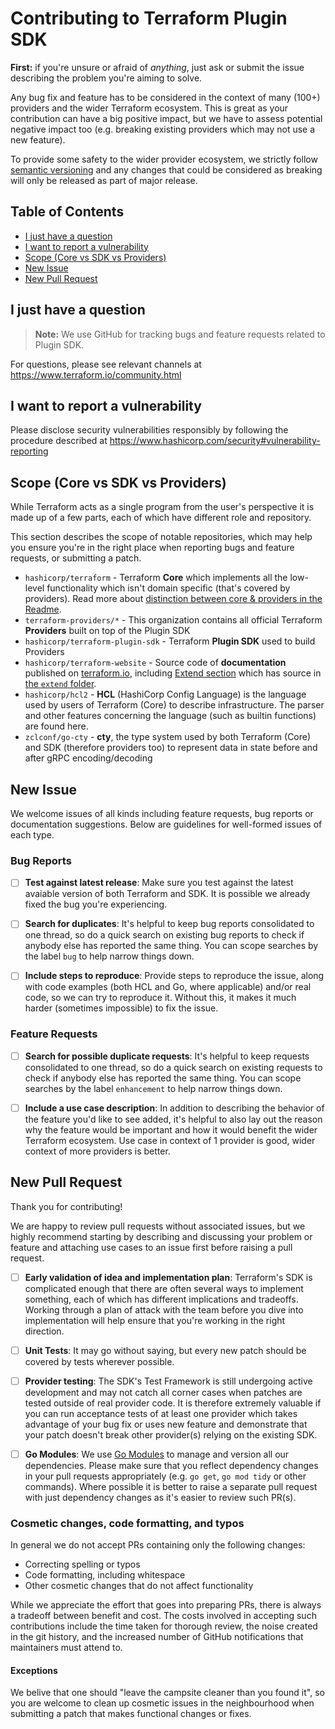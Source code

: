 # Contributing to Terraform Plugin SDK

**First:** if you're unsure or afraid of _anything_, just ask
or submit the issue describing the problem you're aiming to solve.

Any bug fix and feature has to be considered in the context
of many (100+) providers and the wider Terraform ecosystem.
This is great as your contribution can have a big positive impact,
but we have to assess potential negative impact too (e.g. breaking
existing providers which may not use a new feature).

To provide some safety to the wider provider ecosystem, we strictly follow
[semantic versioning](https://semver.org/) and any changes that could be
considered as breaking will only be released as part of major release.

## Table of Contents

 - [I just have a question](#i-just-have-a-question)
 - [I want to report a vulnerability](#i-want-to-report-a-vulnerability)
 - [Scope (Core vs SDK vs Providers)](#scope-core-vs-sdk-vs-providers)
 - [New Issue](#new-issue)
 - [New Pull Request](#new-pull-request)

## I just have a question

> **Note:** We use GitHub for tracking bugs and feature requests related to Plugin SDK.

For questions, please see relevant channels at https://www.terraform.io/community.html

## I want to report a vulnerability

Please disclose security vulnerabilities responsibly by following the procedure
described at https://www.hashicorp.com/security#vulnerability-reporting

## Scope (Core vs SDK vs Providers)

While Terraform acts as a single program from the user's perspective
it is made up of a few parts, each of which have different role and repository.

This section describes the scope of notable repositories, which may help you
ensure you're in the right place when reporting bugs and feature requests,
or submitting a patch.

 - `hashicorp/terraform` - Terraform **Core** which implements all the low-level functionality which isn't domain specific (that's covered by providers). Read more about [distinction between core & providers in the Readme](https://github.com/hashicorp/terraform-plugin-sdk/blob/main/README.md#scope-providers-vs-core).
 - `terraform-providers/*` - This organization contains all official Terraform **Providers** built on top of the Plugin SDK
 - `hashicorp/terraform-plugin-sdk` - Terraform **Plugin SDK** used to build Providers
 - `hashicorp/terraform-website` - Source code of **documentation** published on [terraform.io](https://www.terraform.io), including [Extend section](https://www.terraform.io/docs/extend/index.html) which has source in [the `extend` folder](https://github.com/hashicorp/terraform-website/tree/main/content/source/docs/extend).
 - `hashicorp/hcl2` - **HCL** (HashiCorp Config Language) is the language used by users of Terraform (Core) to describe infrastructure. The parser and other features concerning the language (such as builtin functions) are found here.
 - `zclconf/go-cty` - **cty**, the type system used by both Terraform (Core) and SDK (therefore providers too) to represent data in state before and after gRPC encoding/decoding

## New Issue

We welcome issues of all kinds including feature requests, bug reports or documentation suggestions. Below are guidelines for well-formed issues of each type.

### Bug Reports

 - [ ] **Test against latest release**: Make sure you test against the latest avaiable version of both Terraform and SDK.
It is possible we already fixed the bug you're experiencing.

 - [ ] **Search for duplicates**: It's helpful to keep bug reports consolidated to one thread, so do a quick search on existing bug reports to check if anybody else has reported the same thing. You can scope searches by the label `bug` to help narrow things down.

 - [ ] **Include steps to reproduce**: Provide steps to reproduce the issue, along with code examples (both HCL and Go, where applicable) and/or real code, so we can try to reproduce it. Without this, it makes it much harder (sometimes impossible) to fix the issue.

### Feature Requests

 - [ ] **Search for possible duplicate requests**: It's helpful to keep requests consolidated to one thread, so do a quick search on existing requests to check if anybody else has reported the same thing. You can scope searches by the label `enhancement` to help narrow things down.

 - [ ] **Include a use case description**: In addition to describing the behavior of the feature you'd like to see added, it's helpful to also lay out the reason why the feature would be important and how it would benefit the wider Terraform ecosystem. Use case in context of 1 provider is good, wider context of more providers is better.

## New Pull Request

Thank you for contributing!

We are happy to review pull requests without associated issues,
but we highly recommend starting by describing and discussing
your problem or feature and attaching use cases to an issue first
before raising a pull request.

- [ ] **Early validation of idea and implementation plan**: Terraform's SDK is complicated enough that there are often several ways to implement something, each of which has different implications and tradeoffs. Working through a plan of attack with the team before you dive into implementation will help ensure that you're working in the right direction.

- [ ] **Unit Tests**: It may go without saying, but every new patch should be covered by tests wherever possible.

- [ ] **Provider testing**: The SDK's Test Framework is still undergoing active development and may not catch all corner cases when patches are tested outside of real provider code. It is therefore extremely valuable if you can run acceptance tests of at least one provider which takes advantage of your bug fix or uses new feature and demonstrate that your patch doesn't break other provider(s) relying on the existing SDK.

- [ ] **Go Modules**: We use [Go Modules](https://github.com/golang/go/wiki/Modules) to manage and version all our dependencies. Please make sure that you reflect dependency changes in your pull requests appropriately (e.g. `go get`, `go mod tidy` or other commands). Where possible it is better to raise a separate pull request with just dependency changes as it's easier to review such PR(s).

### Cosmetic changes, code formatting, and typos

In general we do not accept PRs containing only the following changes:

 - Correcting spelling or typos
 - Code formatting, including whitespace
 - Other cosmetic changes that do not affect functionality
 
While we appreciate the effort that goes into preparing PRs, there is always a tradeoff between benefit and cost. The costs involved in accepting such contributions include the time taken for thorough review, the noise created in the git history, and the increased number of GitHub notifications that maintainers must attend to.

#### Exceptions

We belive that one should "leave the campsite cleaner than you found it", so you are welcome to clean up cosmetic issues in the neighbourhood when submitting a patch that makes functional changes or fixes.
